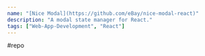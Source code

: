 ```yaml
---
name: "[Nice Modal](https://github.com/eBay/nice-modal-react)"
description: "A modal state manager for React."
tags: ["Web-App-Development", "React"]
---
```

#repo